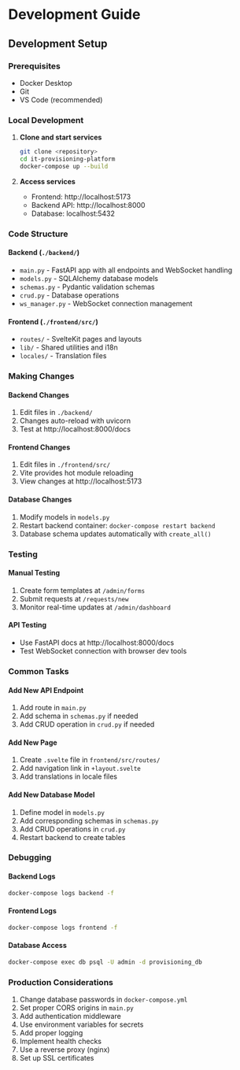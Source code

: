 # Development Guide

## Development Setup

### Prerequisites
- Docker Desktop
- Git
- VS Code (recommended)

### Local Development

1. **Clone and start services**
   ```bash
   git clone <repository>
   cd it-provisioning-platform
   docker-compose up --build
   ```

2. **Access services**
   - Frontend: http://localhost:5173
   - Backend API: http://localhost:8000
   - Database: localhost:5432

### Code Structure

#### Backend (`./backend/`)
- `main.py` - FastAPI app with all endpoints and WebSocket handling
- `models.py` - SQLAlchemy database models
- `schemas.py` - Pydantic validation schemas
- `crud.py` - Database operations
- `ws_manager.py` - WebSocket connection management

#### Frontend (`./frontend/src/`)
- `routes/` - SvelteKit pages and layouts
- `lib/` - Shared utilities and i18n
- `locales/` - Translation files

### Making Changes

#### Backend Changes
1. Edit files in `./backend/`
2. Changes auto-reload with uvicorn
3. Test at http://localhost:8000/docs

#### Frontend Changes
1. Edit files in `./frontend/src/`
2. Vite provides hot module reloading
3. View changes at http://localhost:5173

#### Database Changes
1. Modify models in `models.py`
2. Restart backend container: `docker-compose restart backend`
3. Database schema updates automatically with `create_all()`

### Testing

#### Manual Testing
1. Create form templates at `/admin/forms`
2. Submit requests at `/requests/new`
3. Monitor real-time updates at `/admin/dashboard`

#### API Testing
- Use FastAPI docs at http://localhost:8000/docs
- Test WebSocket connection with browser dev tools

### Common Tasks

#### Add New API Endpoint
1. Add route in `main.py`
2. Add schema in `schemas.py` if needed
3. Add CRUD operation in `crud.py` if needed

#### Add New Page
1. Create `.svelte` file in `frontend/src/routes/`
2. Add navigation link in `+layout.svelte`
3. Add translations in locale files

#### Add New Database Model
1. Define model in `models.py`
2. Add corresponding schemas in `schemas.py`
3. Add CRUD operations in `crud.py`
4. Restart backend to create tables

### Debugging

#### Backend Logs
```bash
docker-compose logs backend -f
```

#### Frontend Logs
```bash
docker-compose logs frontend -f
```

#### Database Access
```bash
docker-compose exec db psql -U admin -d provisioning_db
```

### Production Considerations

1. Change database passwords in `docker-compose.yml`
2. Set proper CORS origins in `main.py`
3. Add authentication middleware
4. Use environment variables for secrets
5. Add proper logging
6. Implement health checks
7. Use a reverse proxy (nginx)
8. Set up SSL certificates
